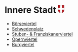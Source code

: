 # Innere Stadt <img src="./1.png" alt="W" width="20"/>


* <a href="/borseviertel">Börseviertel</a>
* <a href="/schwedenplatz">Schwedenplatz</a>
* <a href="/stuben-franziskanerviertel">Stuben- &amp; Franziskanerviertel</a>
* <a href="/opernviertel">Opernviertel</a>
* <a href="/burgviertel">Burgviertel</a>

